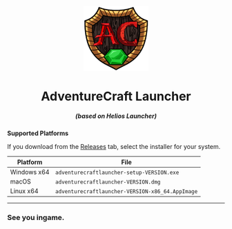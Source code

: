 <p align="center"><img src="./app/assets/images/SealCircle.png" width="150px" height="150px" alt="aventium softworks"></p>

<h1 align="center">AdventureCraft Launcher</h1>

<em><h5 align="center">(based on Helios Launcher)</h5></em>

**Supported Platforms**

If you download from the [Releases](https://github.com/Katalijst/AdventureCraftLauncher/releases) tab, select the installer for your system.

| Platform | File |
| -------- | ---- |
| Windows x64 | `adventurecraftlauncher-setup-VERSION.exe` |
| macOS | `adventurecraftlauncher-VERSION.dmg` |
| Linux x64 | `adventurecraftlauncher-VERSION-x86_64.AppImage` |

---

### See you ingame.


[nodejs]: https://nodejs.org/en/ 'Node.js'
[vscode]: https://code.visualstudio.com/ 'Visual Studio Code'
[mainprocess]: https://electronjs.org/docs/tutorial/application-architecture#main-and-renderer-processes 'Main Process'
[rendererprocess]: https://electronjs.org/docs/tutorial/application-architecture#main-and-renderer-processes 'Renderer Process'
[chromedebugger]: https://marketplace.visualstudio.com/items?itemName=msjsdiag.debugger-for-chrome 'Debugger for Chrome'
